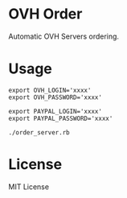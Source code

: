 OVH Order
=========

Automatic OVH Servers ordering.

Usage
=====

```
export OVH_LOGIN='xxxx'
export OVH_PASSWORD='xxxx'

export PAYPAL_LOGIN='xxxx'
export PAYPAL_PASSWORD='xxxx'

./order_server.rb
```

License
=======

MIT License
